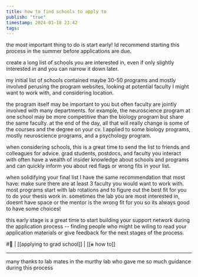 ```yaml
---
title: how to find schools to apply to
publish: "true"
timestamp: 2024-01-18 23:42
tags:
---
```

the most important thing to do is start early! Id recommend starting this process in the summer before applications are due.

create a long list of schools you are interested in, even if only slightly interested in and you can narrow it down later. 

my initial list of schools contained maybe 30-50 programs and mostly involved perusing the program websites, looking at potential faculty I might want to work with, and considering location. 

the program itself may be important to you but often faculty are jointly involved with many departments. for example, the neuroscience program at one school may be more competitive than the biology program but share the same faculty. at the end of the day, all that will really change is some of the courses and the degree on your cv. I applied to some biology programs, mostly neuroscience programs, and a psychology program. 

when considering schools, this is a great time to send the list to friends and colleagues for advice. grad students, postdocs, and faculty you interact with often have a wealth of insider knowledge about schools and programs and can quickly inform you about red flags or wrong fits in your list.

when solidifying your final list I have the same recommendation that most have: make sure there are at least 3 faculty you would want to work with. most programs start with lab rotations and to figure out the best fit for you to do your thesis work in. sometimes the lab you are most interested in, doesnt have space or the mentor is the wrong fit for you so its always good to have some choices!

this early stage is a great time to start building your support network during the application process -- finding people who might be wiling to read your application materials or give feedback for the next stages of the process.

#🥚 | [[applying to grad school]] | [[⨳ how to]]

---
many thanks to lab mates in the murthy lab who gave me so much guidance during this process